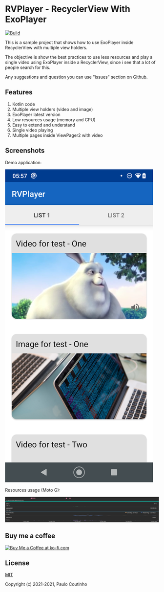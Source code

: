# RVPlayer - RecyclerView With ExoPlayer

[![Build](https://github.com/paulo-coutinho/rvplayer/actions/workflows/android.yml/badge.svg)](https://github.com/paulo-coutinho/rvplayer/actions)

This is a sample project that shows how to use ExoPlayer inside RecyclerView with multiple view holders.

The objective is show the best practices to use less resources and play a single video using ExoPlayer inside a RecyclerView, since i see that a lot of people search for this.

Any suggestions and question you can use "issues" section on Github.

## Features

1. Kotlin code
2. Multiple view holders (video and image)
3. ExoPlayer latest version
4. Low resources usage (memory and CPU)
5. Easy to extend and understand
6. Single video playing
7. Multiple pages inside ViewPager2 with video

## Screenshots

Demo application:

![Demo application](extras/images/screenshot1.png)

Resources usage (Moto G):

![Resources usage](extras/images/screenshot2.png)

## Buy me a coffee

<a href='https://ko-fi.com/paulocoutinho' target='_blank'><img height='36' style='border:0px;height:36px;' src='https://az743702.vo.msecnd.net/cdn/kofi1.png?v=2' border='0' alt='Buy Me a Coffee at ko-fi.com' /></a>

## License

[MIT](http://opensource.org/licenses/MIT)

Copyright (c) 2021-2021, Paulo Coutinho
